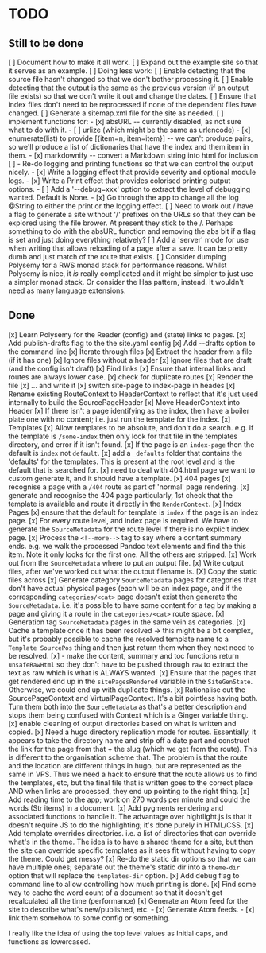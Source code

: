 # TODO

## Still to be done

[ ] Document how to make it all work.
[ ] Expand out the example site so that it serves as an example.
[ ] Doing less work:
    [ ] Enable detecting that the source file hasn't changed so that we don't
        bother processing it.
    [ ] Enable detecting that the output is the same as the previous version
        (if an output file exists) so that we don't write it out and change the
        dates.
    [ ] Ensure that index files don't need to be reprocessed if none of the
        dependent files have changed.
[ ] Generate a sitemap.xml file for the site as needed.
[ ] implement functions for:
    - [x] absURL  -- currently disabled, as not sure what to do with it.
    - [ ] urlize (which might be the same as urlencode)
    - [x] enumerate(list) to provide [{item=n, item=item}]  -- we can't produce
          pairs, so we'll produce a list of dictionaries that have the index
          and them item in them.
    - [x] markdownify -- convert a Markdown string into html for inclusion
[ ] - Re-do logging and printing functions so that we can control the output
      nicely.
    - [x] Write a logging effect that provide severity and optional module
          logs.
    - [x] Write a Print effect that provides colorised printing output options.
    - [ ] Add a '--debug=xxx' option to extract the level of debugging wanted.
          Default is None.
    - [x] Go through the app to change all the log @String to either the print
          or the logging effect.
[ ] Need to work out / have a flag to generate a site without '/' prefixes on
    the URLs so that they can be explored using the file brower.  At present
    they stick to the /.  Perhaps something to do with the absURL function and
    removing the abs bit if a flag is set and just doing everything relatively?
[ ] Add a 'server' mode for use when writing that allows reloading of a page
    after a save.  It can be pretty dumb and just match of the route that
    exists.
[ ] Consider dumping Polysemy for a RWS monad stack for performance reasons.
    Whilst Polysemy is nice, it *is* really complicated and it might be simpler
    to just use a simpler monad stack. Or consider the Has pattern, instead.  It
    wouldn't need as many language extensions.

## Done

[x] Learn Polysemy for the Reader (config) and (state) links to pages.
[x] Add publish-drafts flag to the the site.yaml config
[x] Add --drafts option to the command line
[x] Iterate through files
[x] Extract the header from a file (if it has one)
[x] Ignore files without a header
[x] Ignore files that are draft (and the config isn't draft)
[x] Find links
[x] Ensure that internal links and routes are always lower case.
[x] check for duplicate routes
[x] Render the file
[x] ... and write it
[x] switch site-page to index-page in heades
[x] Rename existing RouteContext to HeaderContext to reflect that it's just
      used internally to build the SourcePageHeader
[x] Move HeaderContext into Header
[x] If there isn't a page identifying as the index, then have a boiler plate
      one with no content; i.e. just run the template for the index.
[x] Templates
  [x] Allow templates to be absolute, and don't do a search.  e.g. if the
      template is `/some-index` then only look for that file in the templates
      directory, and error if it isn't found.
  [x] If the page is an `index-page` then the default is `index` not
      `default`.
  [x] add a `_defaults` folder that contains the 'defaults' for the
      templates.  This is present at the root level and is the default that is
      searched for.
  [x] need to deal with 404.html page we want to custom generate it, and it
      should have a template.
[x] 404 pages
  [x] recognise a page with a `/404` route as part of 'normal' page rendering.
  [x] generate and recognise the 404 page particularly, 1st check that the
      template is available and route it directly in the `RenderContext`.
[x] Index Pages
  [x] ensure that the default for template is `index` if the page is an index
      page.
  [x] For every route level, and index page is required.  We have to generate
      the `SourceMetadata` for the route level if there is no explicit
      index page.
[x] Process the `<!--more-->` tag to say where a content summary ends.  e.g.
    we walk the processed Pandoc text elements and find the this item.  Note
    it only looks for the first one.  All the others are stripped.
[x] Work out from the `SourceMetadata` where to put an output file.
[x] Write output files, after we've worked out what the output filename is.
[X] Copy the static files across
[x] Generate category `SourceMetadata` pages for categories that don't
    have actual physical pages (each will be an index page, and if the
    corresponding `categories/<cat>` page doesn't exist then generate the
    `SourceMetadata`.  i.e. it's possible to have some content for
    a tag by making a page and giving it a route in the `categories/<cat>`
    route space.
[x] Generation tag `SourceMetadata` pages in the same vein as categories.
[x] Cache a template once it has been resolved -> this might be a bit complex,
    but it's probably possible to cache the resolved template name to
    a `Template SourcePos` thing and then just return them when they next need
    to be resolved.
[x] - make the content, summary and toc functions return `unsafeRawHtml` so
      they don't have to be pushed through `raw` to extract the text as raw
      which is what is ALWAYS wanted.
[x] Ensure that the pages that get rendered end up in the `sitePagesRendered`
    variable in the `SiteGenState`.  Otherwise, we could end up with duplicate
    things.
[x] Rationalise out the SourcePageContext and VirtualPageContext.  It's a bit
    pointless having both.  Turn them both into the `SourceMetadata` as that's
    a better description and stops them being confused with Context which is
    a Ginger variable thing.
[x] enable cleaning of output directories based on what is written and
    copied.
[x] Need a hugo directory replication mode for routes.  Essentially, it appears
    to take the directory name and strip off a date part and construct the
    link for the page from that + the slug (which we get from the route).  This
    is different to the organisation scheme that.  The problem is that the route
    and the location are different things in hugo, but are represented as the
    same in VPS.  Thus we need a hack to ensure that the route allows us to find
    the templates, etc, but the final file that is written goes to the correct
    place AND when links are processed, they end up pointing to the right thing.
[x] Add reading time to the app; work on 270 words per minute and could the
    words (Str items) in a document.
[x] Add pygments rendering and associated functions to handle it.  The
    advantage over hightlight.js is that it doesn't require JS to do the
    highlighting; it's done purely in HTML/CSS.
[x] Add template overrides directories.  i.e. a list of directories that can
    override what's in the theme.  The idea is to have a shared theme for
    a site, but then the site can override specific templates as it sees fit
    without having to copy the theme.  Could get messy?
[x] Re-do the static dir options so that we can have multiple ones; separate
    out the theme's static dir into a `theme-dir` option that will replace the
    `templates-dir` option.
[x] Add debug flag to command line to allow controlling how much printing is
    done.
[x] Find some way to cache the word count of a document so that it doesn't get
    recalculated all the time (performance)
[x] Generate an Atom feed for the site to describe what's new/published, etc.
    - [x] Generate Atom feeds.
    - [x] link them somehow to some config or something.

I really like the idea of using the top level values as Initial caps, and
functions as lowercased.
